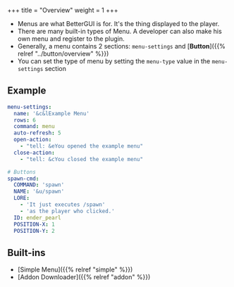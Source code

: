 +++
title = "Overview"
weight = 1
+++

* Menus are what BetterGUI is for. It's the thing displayed to the player.
* There are many built-in types of Menu. A developer can also make his own menu and register to the plugin.
* Generally, a menu contains 2 sections: `menu-settings` and [**Button**]({{% relref "../button/overview" %}})
* You can set the type of menu by setting the `menu-type` value in the `menu-settings` section

## Example
```yaml
menu-settings:
  name: '&c&lExample Menu'
  rows: 6
  command: menu
  auto-refresh: 5
  open-action:
    - "tell: &eYou opened the example menu"
  close-action:
    - "tell: &cYou closed the example menu"

# Buttons
spawn-cmd:
  COMMAND: 'spawn'
  NAME: '&u/spawn'
  LORE:
    - 'It just executes /spawn'
    - 'as the player who clicked.'
  ID: ender_pearl
  POSITION-X: 1
  POSITION-Y: 2
```

## Built-ins
* [Simple Menu]({{% relref "simple" %}})
* [Addon Downloader]({{% relref "addon" %}})
